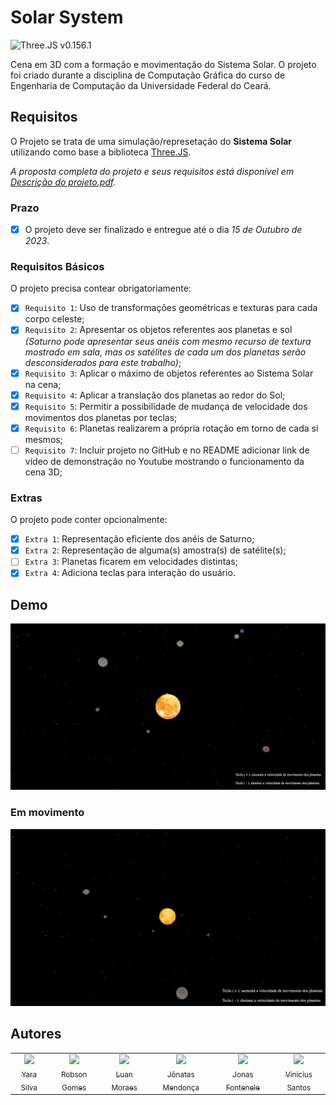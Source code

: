 # Solar System

![Three.JS v0.156.1](https://img.shields.io/badge/Three.JS-0.156.1-gray?logo=threedotjs&labelColor=000000)


Cena em 3D com a formação e movimentação do Sistema Solar. O projeto foi criado durante a disciplina de Computação Gráfica do curso de Engenharia de Computação da Universidade Federal do Ceará.

## Requisitos
O Projeto se trata de uma simulação/represetação do **Sistema Solar** utilizando como base a biblioteca [Three.JS](https://threejs.org/).

_A proposta completa do projeto e seus requisitos está disponível em [Descrição do projeto.pdf](./Descric%CC%A7a%CC%83o%20do%20projeto.pdf)._

### Prazo
- [X] O projeto deve ser finalizado e entregue até o dia _15 de Outubro de 2023_.

### Requisitos Básicos
O projeto precisa contear obrigatoriamente:

 - [X] `Requisito 1`: Uso de transformações geométricas e texturas para cada corpo celeste;
 - [X] `Requisito 2`: Apresentar os objetos referentes aos planetas e sol  
       _(Saturno pode apresentar seus anéis com mesmo recurso de textura mostrado em sala, mas os satélites de cada um dos planetas serão desconsiderados para este trabalho)_;
 - [X] `Requisito 3`: Aplicar o máximo de objetos referentes ao Sistema Solar na cena;
 - [X] `Requisito 4`: Aplicar a translação dos planetas ao redor do Sol;
 - [X] `Requisito 5`: Permitir a possibilidade de mudança de velocidade dos movimentos dos planetas por teclas;
 - [X] `Requisito 6`: Planetas realizarem a própria rotação em torno de cada si mesmos;
 - [ ] `Requisito 7`: Incluir projeto no GitHub e no README adicionar link de vídeo de demonstração no Youtube mostrando o funcionamento da cena 3D;

### Extras
O projeto pode conter opcionalmente:

 - [X] `Extra 1`: Representação eficiente dos anéis de Saturno;
 - [X] `Extra 2`: Representação de alguma(s) amostra(s) de satélite(s);
 - [ ] `Extra 3`: Planetas ficarem em velocidades distintas;
 - [X] `Extra 4`: Adiciona teclas para interação do usuário.

## Demo

![Imagem estática da simulação do sistema solar](Demo/sistema-solar.png)

### Em movimento
![Gif em movimento da simulação do sistema solar](Demo/demo.gif)

## Autores

<table>
  <tr>
    <td align="center">
      <a href="https://github.com/yarabrg" target="_blank">
        <img loading="lazy" src="https://avatars.githubusercontent.com/u/89154264?v=4" width=115 >
        <br>
        <sub>Yara Silva</sub>
      </a>
    </td>
    <td align="center">
      <a href="https://github.com/rob-ec" target="_blank">
        <img loading="lazy" src="https://avatars.githubusercontent.com/u/20346702?v=4" width=115 >
        <br>
        <sub>Robson Gomes</sub>
      </a>
    </td>
    <td align="center">
      <a href="https://github.com/luanmooraes" target="_blank">
        <img loading="lazy" src="https://avatars.githubusercontent.com/u/65193369?v=4" width=115 >
        <br>
        <sub>Luan Moraes</sub>
      </a>
    </td>
    <td align="center">
      <a href="https://github.com/Jonatasmvb" target="_blank">
        <img loading="lazy" src="https://avatars.githubusercontent.com/u/65560536?v=4" width=115 >
        <br>
        <sub>Jônatas Mendonça</sub>
      </a>
    </td>
    <td align="center">
      <a href="https://github.com/jonas-ar" target="_blank">
        <img loading="lazy" src="https://avatars.githubusercontent.com/u/96082984?v=4" width=115 >
        <br>
        <sub>Jonas Fontenele</sub>
      </a>
    </td>
    <td align="center">
      <a href="https://github.com/vinic-costa" target="_blank">
        <img loading="lazy" src="https://avatars.githubusercontent.com/u/108631277?v=4" width=115 >
        <br>
        <sub>Vinícius Santos</sub>
      </a>
    </td>
  </tr>
</table>
